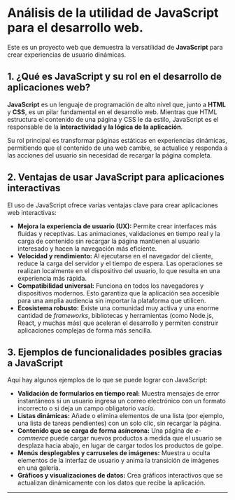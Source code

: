 
# Análisis de la utilidad de JavaScript para el desarrollo web.

Este es un proyecto web que demuestra la versatilidad de **JavaScript** para crear experiencias de usuario dinámicas.

## 1. ¿Qué es JavaScript y su rol en el desarrollo de aplicaciones web?

**JavaScript** es un lenguaje de programación de alto nivel que, junto a **HTML** y **CSS**, es un pilar fundamental en el desarrollo web. Mientras que HTML estructura el contenido de una página y CSS le da estilo, JavaScript es el responsable de la **interactividad y la lógica de la aplicación**.

Su rol principal es transformar páginas estáticas en experiencias dinámicas, permitiendo que el contenido de una web cambie, se actualice y responda a las acciones del usuario sin necesidad de recargar la página completa.

## 2. Ventajas de usar JavaScript para aplicaciones interactivas

El uso de JavaScript ofrece varias ventajas clave para crear aplicaciones web interactivas:

* **Mejora la experiencia de usuario (UX):** Permite crear interfaces más fluidas y receptivas. Las animaciones, validaciones en tiempo real y la carga de contenido sin recargar la página mantienen al usuario interesado y hacen la navegación más eficiente.
* **Velocidad y rendimiento:** Al ejecutarse en el navegador del cliente, reduce la carga del servidor y el tiempo de espera. Las operaciones se realizan localmente en el dispositivo del usuario, lo que resulta en una experiencia más rápida.
* **Compatibilidad universal:** Funciona en todos los navegadores y dispositivos modernos. Esto garantiza que la aplicación sea accesible para una amplia audiencia sin importar la plataforma que utilicen.
* **Ecosistema robusto:** Existe una comunidad muy activa y una enorme cantidad de _frameworks_, bibliotecas y herramientas (como Node.js, React, y muchas más) que aceleran el desarrollo y permiten construir aplicaciones complejas de forma más sencilla.

## 3. Ejemplos de funcionalidades posibles gracias a JavaScript

Aquí hay algunos ejemplos de lo que se puede lograr con JavaScript:

* **Validación de formularios en tiempo real:** Muestra mensajes de error instantáneos si un usuario ingresa un correo electrónico con un formato incorrecto o si deja un campo obligatorio vacío.
* **Listas dinámicas:** Añade o elimina elementos de una lista (por ejemplo, una lista de tareas pendientes) con un solo clic, sin recargar la página.
* **Contenido que se carga de forma asíncrona:** Una página de _e-commerce_ puede cargar nuevos productos a medida que el usuario se desplaza hacia abajo, en lugar de cargar todos los productos de golpe.
* **Menús desplegables y carruseles de imágenes:** Muestra u oculta elementos de la interfaz de usuario y anima la transición de imágenes en una galería.
* **Gráficos y visualizaciones de datos:** Crea gráficos interactivos que se actualizan dinámicamente con los datos que recibe la aplicación.

---